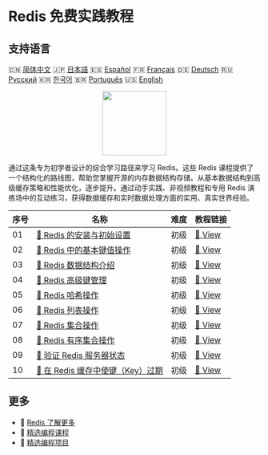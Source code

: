 # Redis 免费实践教程

## 支持语言

🇨🇳 [简体中文](README_zh.md) 🇯🇵 [日本語](README_ja.md) 🇪🇸 [Español](README_es.md) 🇫🇷 [Français](README_fr.md) 🇩🇪 [Deutsch](README_de.md) 🇷🇺 [Русский](README_ru.md) 🇰🇷 [한국어](README_ko.md) 🇧🇷 [Português](README_pt.md) 🇺🇸 [English](README.md) 

<div align="center">
<img width="128px" src="https://file.labex.io/path/4MMYfz8sH7hJ.png">
</div>

通过这条专为初学者设计的综合学习路径来学习 Redis。这些 Redis 课程提供了一个结构化的路线图，帮助您掌握开源的内存数据结构存储。从基本数据结构到高级缓存策略和性能优化，逐步提升。通过动手实践、非视频教程和专用 Redis 演练场中的互动练习，获得数据缓存和实时数据处理方面的实用、真实世界经验。

|   序号 | 名称                                                                                                            | 难度   | 教程链接                                                                                      |
|--------|-----------------------------------------------------------------------------------------------------------------|--------|-----------------------------------------------------------------------------------------------|
|     01 | [📖 Redis 的安装与初始设置](https://labex.io/zh/tutorials/redis-installation-and-initial-setup-of-redis-552075) | 初级   | [🔗 View](https://labex.io/zh/tutorials/redis-installation-and-initial-setup-of-redis-552075) |
|     02 | [📖 Redis 中的基本键值操作](https://labex.io/zh/tutorials/redis-basic-key-value-operations-in-redis-552077)     | 初级   | [🔗 View](https://labex.io/zh/tutorials/redis-basic-key-value-operations-in-redis-552077)     |
|     03 | [📖 Redis 数据结构介绍](https://labex.io/zh/tutorials/redis-introduction-to-redis-data-structures-552078)       | 初级   | [🔗 View](https://labex.io/zh/tutorials/redis-introduction-to-redis-data-structures-552078)   |
|     04 | [📖 Redis 高级键管理](https://labex.io/zh/tutorials/redis-redis-advanced-key-management-552094)                 | 初级   | [🔗 View](https://labex.io/zh/tutorials/redis-redis-advanced-key-management-552094)           |
|     05 | [📖 Redis 哈希操作](https://labex.io/zh/tutorials/redis-redis-hash-operations-552096)                           | 初级   | [🔗 View](https://labex.io/zh/tutorials/redis-redis-hash-operations-552096)                   |
|     06 | [📖 Redis 列表操作](https://labex.io/zh/tutorials/redis-redis-list-operations-552098)                           | 初级   | [🔗 View](https://labex.io/zh/tutorials/redis-redis-list-operations-552098)                   |
|     07 | [📖 Redis 集合操作](https://labex.io/zh/tutorials/redis-redis-set-operations-552104)                            | 初级   | [🔗 View](https://labex.io/zh/tutorials/redis-redis-set-operations-552104)                    |
|     08 | [📖 Redis 有序集合操作](https://labex.io/zh/tutorials/redis-redis-sorted-set-operations-552105)                 | 初级   | [🔗 View](https://labex.io/zh/tutorials/redis-redis-sorted-set-operations-552105)             |
|     09 | [📖 验证 Redis 服务器状态](https://labex.io/zh/tutorials/redis-verify-redis-server-status-552152)               | 初级   | [🔗 View](https://labex.io/zh/tutorials/redis-verify-redis-server-status-552152)              |
|     10 | [📖 在 Redis 缓存中使键（Key）过期](https://labex.io/zh/tutorials/redis-expire-keys-in-redis-cache-552156)      | 初级   | [🔗 View](https://labex.io/zh/tutorials/redis-expire-keys-in-redis-cache-552156)              |

## 更多

- 🔗 [Redis 了解更多](https://labex.io/zh/skilltrees/redis)
- 🔗 [精选编程课程](https://github.com/labex-labs/awesome-programming-courses)
- 🔗 [精选编程项目](https://github.com/labex-labs/awesome-programming-projects)

